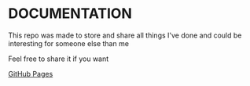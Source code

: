 # DOCUMENTATION

This repo was made to store and share all things I've done and could be
interesting for someone else than me

Feel free to share it if you want

[GitHub Pages](https://stoufiler.github.io)

